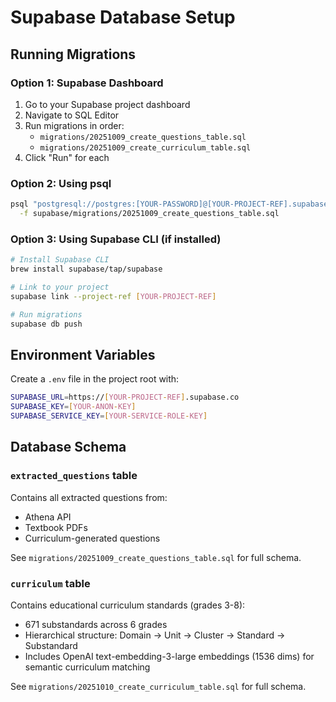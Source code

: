 # Supabase Database Setup

## Running Migrations

### Option 1: Supabase Dashboard
1. Go to your Supabase project dashboard
2. Navigate to SQL Editor
3. Run migrations in order:
   - `migrations/20251009_create_questions_table.sql`
   - `migrations/20251009_create_curriculum_table.sql`
4. Click "Run" for each

### Option 2: Using psql
```bash
psql "postgresql://postgres:[YOUR-PASSWORD]@[YOUR-PROJECT-REF].supabase.co:5432/postgres" \
  -f supabase/migrations/20251009_create_questions_table.sql
```

### Option 3: Using Supabase CLI (if installed)
```bash
# Install Supabase CLI
brew install supabase/tap/supabase

# Link to your project
supabase link --project-ref [YOUR-PROJECT-REF]

# Run migrations
supabase db push
```

## Environment Variables

Create a `.env` file in the project root with:
```bash
SUPABASE_URL=https://[YOUR-PROJECT-REF].supabase.co
SUPABASE_KEY=[YOUR-ANON-KEY]
SUPABASE_SERVICE_KEY=[YOUR-SERVICE-ROLE-KEY]
```

## Database Schema

### `extracted_questions` table
Contains all extracted questions from:
- Athena API
- Textbook PDFs
- Curriculum-generated questions

See `migrations/20251009_create_questions_table.sql` for full schema.

### `curriculum` table
Contains educational curriculum standards (grades 3-8):
- 671 substandards across 6 grades
- Hierarchical structure: Domain → Unit → Cluster → Standard → Substandard
- Includes OpenAI text-embedding-3-large embeddings (1536 dims) for semantic curriculum matching

See `migrations/20251010_create_curriculum_table.sql` for full schema.
